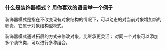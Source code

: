 ### 什么是装饰器模式？ 用你喜欢的语言举一个例子

装饰器模式是指在不改变现有对象结构的情况下，可以动态的对当前对象增加新的职责，它属于对象结构型模式。

装饰器模式通过拓展的方式来修改对象，比继承更灵活； 对同一个对象可以添加多个装饰类，可以进行多种组合。
